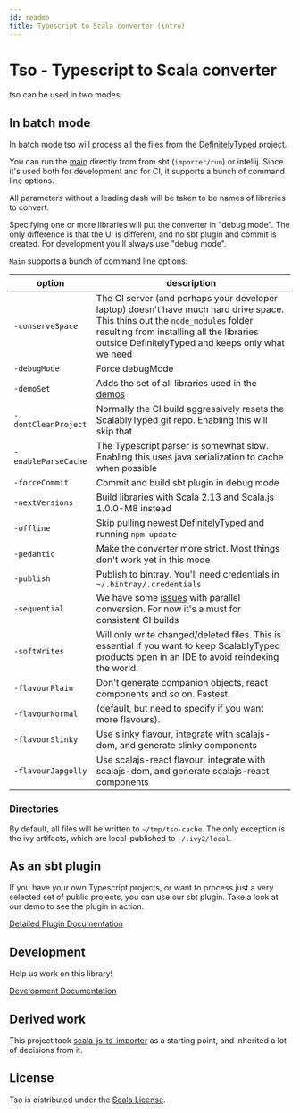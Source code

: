```yaml
---
id: readme
title: Typescript to Scala converter (intro)
---
```


# Tso - Typescript to Scala converter

tso can be used in two modes:

## In batch mode

In batch mode tso will process all the files from the [DefinitelyTyped](http://definitelytyped.org/) project.

You can run the [main](importer/src/main/scala/com/olvind/tso/importer/Main.scala) 
 directly from from sbt (`importer/run`) or intellij. Since it's used both for development and for CI,
 it supports a bunch of command line options.

All parameters without a leading dash will be taken to be names of libraries to convert.

Specifying one or more libraries will put the converter in "debug mode". The only difference is that the UI is different, and no sbt plugin and commit is created.
For development you'll always use "debug mode".
 
`Main` supports a bunch of command line options:

| option | description |
| --- | --- |
| `-conserveSpace`    | The CI server (and perhaps your developer laptop) doesn't have much hard drive space. This thins out the `node_modules` folder resulting from installing all the libraries outside DefinitelyTyped and keeps only what we need
| `-debugMode`        | Force debugMode
| `-demoSet`          | Adds the set of all libraries used in the [demos](https://github.com/oyvindberg/ScalablyTypedDemos/)
| `-dontCleanProject` | Normally the CI build aggressively resets the ScalablyTyped git repo. Enabling this will skip that
| `-enableParseCache` | The Typescript parser is somewhat slow. Enabling this uses java serialization to cache when possible 
| `-forceCommit`      | Commit and build sbt plugin in debug mode 
| `-nextVersions`     | Build libraries with Scala 2.13 and Scala.js 1.0.0-M8 instead
| `-offline`          | Skip pulling newest DefinitelyTyped and running `npm update`
| `-pedantic`         | Make the converter more strict. Most things don't work yet in this mode
| `-publish`          | Publish to bintray. You'll need credentials in `~/.bintray/.credentials`
| `-sequential`       | We have some [issues](https://github.com/oyvindberg/tso/issues/74) with parallel conversion. For now it's a must for consistent CI builds
| `-softWrites`       | Will only write changed/deleted files. This is essential if you want to keep ScalablyTyped products open in an IDE to avoid reindexing the world.
| `-flavourPlain`     | Don't generate companion objects, react components and so on. Fastest.
| `-flavourNormal`    | (default, but need to specify if you want more flavours). 
| `-flavourSlinky`    | Use slinky flavour, integrate with scalajs-dom, and generate slinky components 
| `-flavourJapgolly`  | Use scalajs-react flavour, integrate with scalajs-dom, and generate scalajs-react components 

### Directories
By default, all files will be written to `~/tmp/tso-cache`. The only exception is the ivy artifacts, which are local-published
 to `~/.ivy2/local`.

## As an sbt plugin
If you have your own Typescript projects, or want to process just a very selected set of public projects, you can use our sbt plugin.
Take a look at our demo to see the plugin in action.

[Detailed Plugin Documentation](plugin.md) 

## Development
Help us work on this library!

[Development Documentation](devel.md)

## Derived work
This project took [scala-js-ts-importer](http://github.com/sjrd/scala-js-ts-importer/) as a starting point,
and inherited a lot of decisions from it.

## License
Tso is distributed under the [Scala License](http://www.scala-lang.org/license.html).
 
